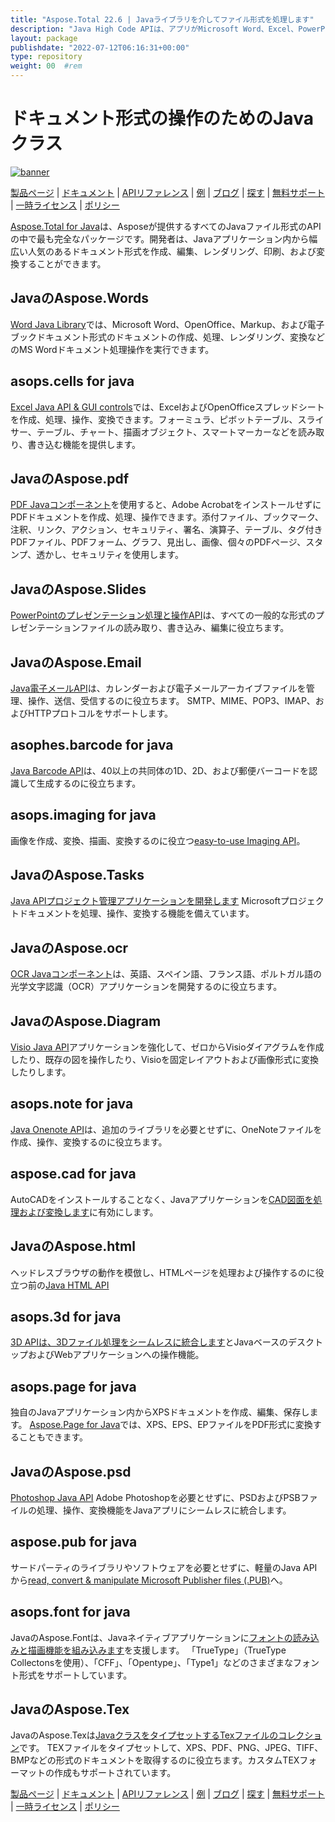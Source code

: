 ```yaml
---
title: "Aspose.Total 22.6 | Javaライブラリを介してファイル形式を処理します" 
description: "Java High Code APIは、アプリがMicrosoft Word、Excel、PowerPoint、Outlook、OneNote、3D、CAD、PDF、GIS、Email、HTMLなどのファイル形式で動作できるようにします。" 
layout: package
publishdate: "2022-07-12T06:16:31+00:00"
type: repository
weight: 00	#rem
---
```


# ドキュメント形式の操作のためのJavaクラス

[![banner](../aspose_total-for-java-banner.png)](./)

[製品ページ](https://products.aspose.com/total/java/) | [ドキュメント](https://docs.aspose.com/total/java/) | [APIリファレンス](https://apireference.aspose.com/) | [例](http://aspose.github.io) | [ブログ](https://blog.aspose.com/category/total/) | [探す](https://search.aspose.com/) | [無料サポート](https://forum.aspose.com/) | [一時ライセンス](https://purchase.aspose.com/temporary-license) | [ポリシー](https://purchase.aspose.com/policies)

[Aspose.Total for Java](https://docs.aspose.com/total/java/)は、Asposeが提供するすべてのJavaファイル形式のAPIの中で最も完全なパッケージです。開発者は、Javaアプリケーション内から幅広い人気のあるドキュメント形式を作成、編集、レンダリング、印刷、および変換することができます。

## JavaのAspose.Words

[Word Java Library](https://products.aspose.com/words/java/)では、Microsoft Word、OpenOffice、Markup、および電子ブックドキュメント形式のドキュメントの作成、処理、レンダリング、変換などのMS Wordドキュメント処理操作を実行できます。

## asops.cells for java

[Excel Java API & GUI controls](https://products.aspose.com/cells/java/)では、ExcelおよびOpenOfficeスプレッドシートを作成、処理、操作、変換できます。フォーミュラ、ピボットテーブル、スライサー、テーブル、チャート、描画オブジェクト、スマートマーカーなどを読み取り、書き込む機能を提供します。

## JavaのAspose.pdf

[PDF Javaコンポーネント](https://products.aspose.com/pdf/java/)を使用すると、Adobe AcrobatをインストールせずにPDFドキュメントを作成、処理、操作できます。添付ファイル、ブックマーク、注釈、リンク、アクション、セキュリティ、署名、演算子、テーブル、タグ付きPDFファイル、PDFフォーム、グラフ、見出し、画像、個々のPDFページ、スタンプ、透かし、セキュリティを使用します。

## JavaのAspose.Slides

[PowerPointのプレゼンテーション処理と操作API](https://products.aspose.com/slides/java/)は、すべての一般的な形式のプレゼンテーションファイルの読み取り、書き込み、編集に役立ちます。

## JavaのAspose.Email

[Java電子メールAPI](https://products.aspose.com/email/java/)は、カレンダーおよび電子メールアーカイブファイルを管理、操作、送信、受信するのに役立ちます。 SMTP、MIME、POP3、IMAP、およびHTTPプロトコルをサポートします。

## asophes.barcode for java

[Java Barcode API](https://products.aspose.com/barcode/java/)は、40以上の共同体の1D、2D、および郵便バーコードを認識して生成するのに役立ちます。

## asops.imaging for java

画像を作成、変換、描画、変換するのに役立つ[easy-to-use Imaging API](https://products.aspose.com/imaging/java/)。

## JavaのAspose.Tasks

[Java APIプロジェクト管理アプリケーションを開発します](https://products.aspose.com/tasks/java/) Microsoftプロジェクトドキュメントを処理、操作、変換する機能を備えています。

## JavaのAspose.ocr

[OCR Javaコンポーネント](https://products.aspose.com/ocr/java/)は、英語、スペイン語、フランス語、ポルトガル語の光学文字認識（OCR）アプリケーションを開発するのに役立ちます。

## JavaのAspose.Diagram

[Visio Java API](https://products.aspose.com/diagram/java/)アプリケーションを強化して、ゼロからVisioダイアグラムを作成したり、既存の図を操作したり、Visioを固定レイアウトおよび画像形式に変換したりします。

## asops.note for java

[Java Onenote API](https://products.aspose.com/note/java/)は、追加のライブラリを必要とせずに、OneNoteファイルを作成、操作、変換するのに役立ちます。

## aspose.cad for java

AutoCADをインストールすることなく、Javaアプリケーションを[CAD図面を処理および変換します](https://products.aspose.com/cad/java/)に有効にします。

## JavaのAspose.html

ヘッドレスブラウザの動作を模倣し、HTMLページを処理および操作するのに役立つ前の[Java HTML API](https://products.aspose.com/html/java/)

## asops.3d for java

[3D APIは、3Dファイル処理をシームレスに統合します](https://products.aspose.com/3d/java/)とJavaベースのデスクトップおよびWebアプリケーションへの操作機能。

## asops.page for java

独自のJavaアプリケーション内からXPSドキュメントを作成、編集、保存します。 [Aspose.Page for Java](https://products.aspose.com/page/java/)では、XPS、EPS、EPファイルをPDF形式に変換することもできます。

## JavaのAspose.psd

[Photoshop Java API](https://products.aspose.com/psd/java/) Adob​​e Photoshopを必要とせずに、PSDおよびPSBファイルの処理、操作、変換機能をJavaアプリにシームレスに統合します。

## aspose.pub for java

サードパーティのライブラリやソフトウェアを必要とせずに、軽量のJava APIから[read, convert & manipulate Microsoft Publisher files (.PUB)](https://products.aspose.com/pub/java/)へ。

## asops.font for java

JavaのAspose.Fontは、Javaネイティブアプリケーションに[フォントの読み込みと描画機能を組み込みます](https://products.aspose.com/font/java/)を支援します。 「TrueType」（TrueType Collectonsを使用）、「CFF」、「Opentype」、「Type1」などのさまざまなフォント形式をサポートしています。

## JavaのAspose.Tex

JavaのAspose.Texは[JavaクラスをタイプセットするTexファイルのコレクション](https://products.aspose.com/tex/java/)です。 TEXファイルをタイプセットして、XPS、PDF、PNG、JPEG、TIFF、BMPなどの形式のドキュメントを取得するのに役立ちます。カスタムTEXフォーマットの作成もサポートされています。

[製品ページ](https://products.aspose.com/total/java/) | [ドキュメント](https://docs.aspose.com/total/java/) | [APIリファレンス](https://apireference.aspose.com/) | [例](http://aspose.github.io) | [ブログ](https://blog.aspose.com/category/total/) | [探す](https://search.aspose.com/) | [無料サポート](https://forum.aspose.com/) | [一時ライセンス](https://purchase.aspose.com/temporary-license) | [ポリシー](https://purchase.aspose.com/policies)
